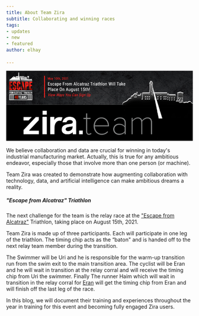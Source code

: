 ```yaml
---
title: About Team Zira
subtitle: Collaborating and winning races
tags:
- updates
- new
- featured
author: elhay

---
```

![](/uploads/zirateam.png)

We believe collaboration and data are crucial for winning in today's industrial manufacturing market.  Actually, this is true for any ambitious endeavor, especially those that involve more than one person (or machine).

Team Zira was created to demonstrate how augmenting collaboration with technology, data, and artificial intelligence can make ambitious dreams a reality.

##### "Escape from Alcatraz" Triathlon

The next challenge for the team is the relay race at the ["Escape from Alcatraz"](https://www.escapealcatraztri.com/event-information/overview) Triathlon, taking place on August 15th, 2021.

Team Zira is made up of three participants. Each will participate in one leg of the triathlon. The timing chip acts as the “baton" and is handed off to the next relay team member during the transition.

The Swimmer will be Uri and he is responsible for the warm-up transition run from the swim exit to the main transition area.  The cyclist will be Eran and he will wait in transition at the relay corral and will receive the timing chip from Uri the swimmer.   Finally The runner Haim which will wait in transition in the relay corral for [Eran](/zira.team.eran.levi) will get the timing chip from Eran and will finish off the last leg of the race.

In this blog, we will document their training and experiences throughout the year in training for this event and becoming fully engaged Zira users.